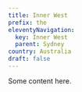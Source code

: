 ```yaml
---
title: Inner West
prefix: the
eleventyNavigation:
  key: Inner West
  parent: Sydney
country: Australia
draft: false
---
```


Some content here.
